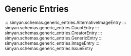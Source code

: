 # Generic Entries

::: simyan.schemas.generic_entries.AlternativeImageEntry
::: simyan.schemas.generic_entries.CountEntry
::: simyan.schemas.generic_entries.CreatorEntry
::: simyan.schemas.generic_entries.GenericEntry
::: simyan.schemas.generic_entries.ImageEntry
::: simyan.schemas.generic_entries.IssueEntry
